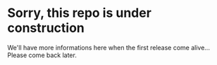 # Sorry, this repo is under construction

We'll have more informations here when the first release come alive... Please come back later.